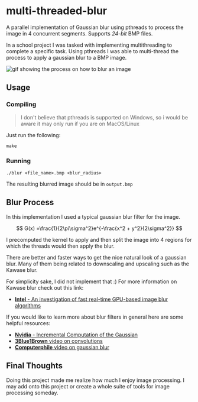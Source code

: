 # multi-threaded-blur

A parallel implementation of Gaussian blur using pthreads to process the image
in 4 concurrent segments. Supports *24-bit* BMP files.

In a school project I was tasked with implementing multithreading to complete a specific task. Using pthreads I was able to multi-thread the process to apply a gaussian blur to a BMP image.


![gif showing the process on how to blur an image](assets/blur.gif)


## Usage

### Compiling

>I don't believe that pthreads is supported on Windows, so i would be aware it may only run if you are on MacOS/Linux

Just run the following:
```
make
```

### Running

```
./blur <file_name>.bmp <blur_radius>
```

The resulting blurred image should be in `output.bmp`

## Blur Process

In this implementation I used a typical gaussian blur filter for the image.

$$
G(x) =\frac{1}{2\pi\sigma^2}e^{-\frac{x^2 + y^2}{2\sigma^2}}
$$

I precomputed the kernel to apply and then split the image into 4 regions for which the threads would then apply the blur.

There are better and faster ways to get the nice natural look of a gaussian blur. Many of them being related to downscaling and upscaling such as the Kawase blur.

For simplicity sake, I did not implement that :)
For more information on Kawase blur check out this link:
- [**Intel** - An investigation of fast real-time GPU-based image blur algorithms](https://www.intel.com/content/www/us/en/developer/articles/technical/an-investigation-of-fast-real-time-gpu-based-image-blur-algorithms.html)


If you would like to learn more about blur filters in general here are some helpful resources:
- [**Nvidia** - Incremental Computation of the Gaussian](https://developer.nvidia.com/gpugems/gpugems3/part-vi-gpu-computing/chapter-40-incremental-computation-gaussian)
- [**3Blue1Brown** video on convolutions](https://www.youtube.com/watch?v=KuXjwB4LzSA)
- [**Computerphile** video on gaussian blur](https://www.youtube.com/watch?v=C_zFhWdM4ic)


## Final Thoughts

Doing this project made me realize how much I enjoy image processing. I may add onto this project or create a whole suite of tools for image processing someday.
